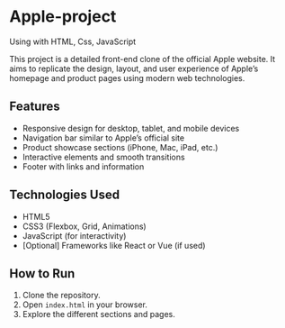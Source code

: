 # Apple-project
Using with HTML, Css, JavaScript

This project is a detailed front-end clone of the official Apple website. It aims to replicate the design, layout, and user experience of Apple’s homepage and product pages using modern web technologies.

## Features

- Responsive design for desktop, tablet, and mobile devices
- Navigation bar similar to Apple’s official site
- Product showcase sections (iPhone, Mac, iPad, etc.)
- Interactive elements and smooth transitions
- Footer with links and information

## Technologies Used

- HTML5
- CSS3 (Flexbox, Grid, Animations)
- JavaScript (for interactivity)
- [Optional] Frameworks like React or Vue (if used)

## How to Run

1. Clone the repository.
2. Open `index.html` in your browser.
3. Explore the different sections and pages.


